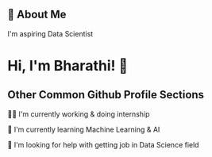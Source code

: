

## 🚀 About Me
I'm aspiring Data Scientist 


# Hi, I'm Bharathi! 👋


## Other Common Github Profile Sections
👩‍💻 I'm currently working & doing internship 

🧠 I'm currently learning Machine Learning & AI

🤔 I'm looking for help with getting job in Data Science field








